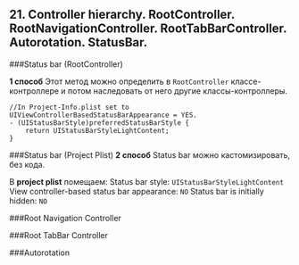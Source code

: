 
## 21. Controller hierarchy. RootController. RootNavigationController. RootTabBarController. Autorotation. StatusBar.

###Status bar (RootController)

**1 способ**
Этот метод можно определить в `RootController` классе-контроллере и потом наследовать от него другие классы-контроллеры.
```objc
//In Project-Info.plist set to UIViewControllerBasedStatusBarAppearance = YES.
- (UIStatusBarStyle)preferredStatusBarStyle {
    return UIStatusBarStyleLightContent;
}
```
###Status bar (Project Plist)
**2 способ**
Status bar можно кастомизировать, без кода.

В **project plist** помещаем:
Status bar style: `UIStatusBarStyleLightContent`
View controller-based status bar appearance: `NO`
Status bar is initially hidden: `NO`

###Root Navigation Controller


###Root TabBar Controller


###Autorotation










